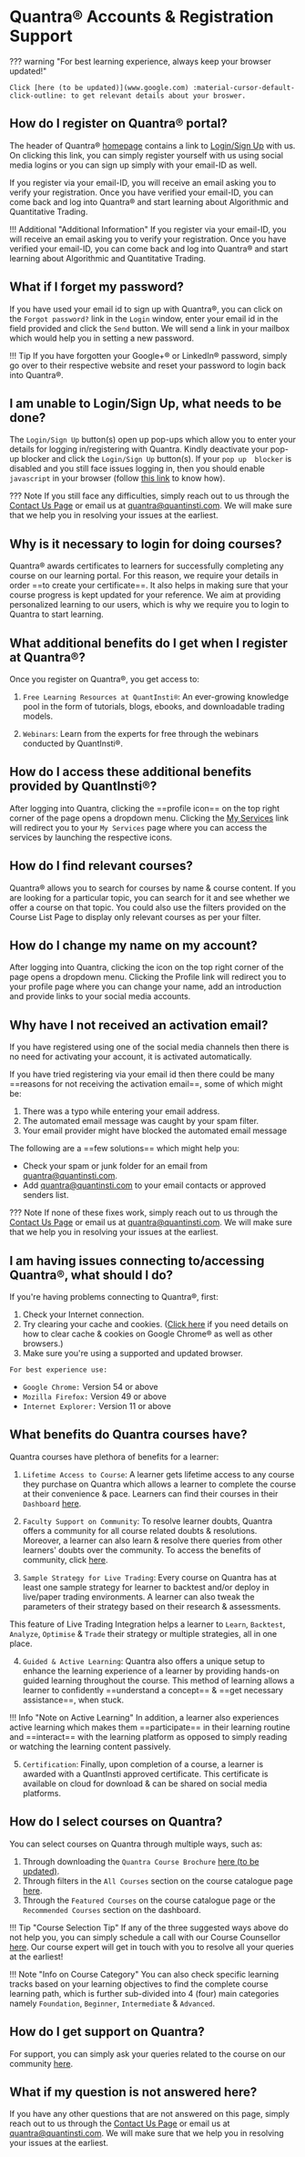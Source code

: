 # Quantra® Accounts & Registration Support

??? warning "For best learning experience, always keep your browser updated!"

    Click [here (to be updated)](www.google.com) :material-cursor-default-click-outline: to get relevant details about your broswer. 

## How do I register on Quantra® portal?

The header of Quantra® [homepage](https://quantra.quantinsti.com) contains 
a link to [Login/Sign Up](https://accounts.quantinsti.com/account?platform=quantra&isLogin=false&isPopUp=false&redirect=https%3A%2F%2Fquantra.quantinsti.com%2FloginRedirectSSO%2F%3FredirectUrl%3Dhttps%253A%252F%252Fquantra.quantinsti.com%252F#) 
with us. On clicking this link, you can simply register yourself with us using 
social media logins or you can sign up simply with your email-ID as well.

If you register via your email-ID, you will receive 
an email asking you to verify your registration. Once you have verified your 
email-ID, you can come back and log into Quantra® and start learning about 
Algorithmic and Quantitative Trading.

!!! Additional "Additional Information"
    If you register via your email-ID, you will receive an email asking you to verify your registration. Once you have verified your 
    email-ID, you can come back and log into Quantra® and start learning about 
    Algorithmic and Quantitative Trading.

## What if I forget my password?

If you have used your email id to sign up with Quantra®, you can click on 
the `Forgot password?` link in the `Login` window, enter your email id in 
the field provided and click the `Send` button. We will send a link in your 
mailbox which would help you in setting a new password. 

!!! Tip
    If you have forgotten your Google+® or LinkedIn® password, simply go over to their 
    respective website and reset your password to login back into Quantra®.

## I am unable to Login/Sign Up, what needs to be done?

The `Login/Sign Up` button(s) open up pop-ups which allow you to enter 
your details for logging in/registering with Quantra. Kindly deactivate 
your pop-up blocker and click the `Login/Sign Up` button(s). If your `pop up 
blocker` is disabled and you still face issues logging in, then you should 
enable `javascript` in your browser (follow [this link](https://support.google.com/adsense/answer/12654?hl=en) to know how). 

??? Note
    If you still face any difficulties, simply reach out to us through the 
    [Contact Us Page](https://www.quantinsti.com/contact-us) or email us at [quantra@quantinsti.com](quantra@quantinsti.com). 
    We will make sure that we help you in resolving your issues at the earliest.

## Why is it necessary to login for doing courses?

Quantra® awards certificates to learners for successfully completing any 
course on our learning portal. For this reason, we require your details in 
order ==to create your certificate==. It also helps in making sure that your 
course progress is kept updated for your reference. We aim at providing 
personalized learning to our users, which is why we require you to login to 
Quantra to start learning.

## What additional benefits do I get when I register at Quantra®?

Once you register on Quantra®, you get access to:

1. `Free Learning Resources at QuantInsti®`: An ever-growing knowledge 
pool in the form of tutorials, blogs, ebooks, and downloadable trading 
models.

2. `Webinars`: Learn from the experts for free through the webinars conducted 
by QuantInsti®.

## How do I access these additional benefits provided by QuantInsti®?

After logging into Quantra, clicking the ==profile icon== on the top right corner of 
the page opens a dropdown menu. Clicking the [My Services](https://accounts.quantinsti.com/services) link will 
redirect you to your `My Services` page where you can access the services 
by launching the respective icons.

## How do I find relevant courses?

Quantra® allows you to search for courses by name & course content. If 
you are looking for a particular topic, you can search for it and see 
whether we offer a course on that topic. You could also use the filters 
provided on the Course List Page to display only relevant courses as per 
your filter.

## How do I change my name on my account?

After logging into Quantra, clicking the icon on the top right corner of 
the page opens a dropdown menu. Clicking the Profile link will redirect you 
to your profile page where you can change your name, add an introduction 
and provide links to your social media accounts.

## Why have I not received an activation email?

If you have registered using one of the social media channels then there 
is no need for activating your account, it is activated automatically. 

If you have tried registering via your email id then there could be many 
==reasons for not receiving the activation email==, some of which might be:

1. There was a typo while entering your email address.
2. The automated email message was caught by your spam filter.
3. Your email provider might have blocked the automated email message

The following are a ==few solutions== which might help you:

* Check your spam or junk folder for an email from [quantra@quantinsti.com](quantra@quantinsti.com).
* Add [quantra@quantinsti.com](quantra@quantinsti.com) to your email contacts or approved senders 
list.

??? Note
    If none of these fixes work, simply reach out to us through the 
    [Contact Us Page](https://www.quantinsti.com/contact-us) or email us at [quantra@quantinsti.com](quantra@quantinsti.com). 
    We will make sure that we help you in resolving your issues at the earliest.

## I am having issues connecting to/accessing Quantra®, what should I do?

If you're having problems connecting to Quantra®, first:

1. Check your Internet connection.
2. Try clearing your cache and cookies.
([Click here](https://support.google.com/accounts/answer/32050?hl=en) if 
you need details on how to clear cache & cookies on Google Chrome® as well as other 
browsers.)
3. Make sure you're using a supported and updated browser. 

`For best experience use:`
 
* `Google Chrome:` Version 54 or above 
* `Mozilla Firefox:` Version 49 or above
* `Internet Explorer:` Version 11 or above 

## What benefits do Quantra courses have?

Quantra courses have plethora of benefits for a learner:

1. `Lifetime Access to Course`: A learner gets lifetime access to any course
they purchase on Quantra which allows a learner to complete the course 
at their convenience & pace. Learners can find their courses in their 
`Dashboard` [here](https://quantra.quantinsti.com/dashboard).

2. `Faculty Support on Community`: To resolve learner doubts, Quantra offers
a community for all course related doubts & resolutions. Moreover, a learner
can also learn & resolve there queries from other learners' doubts over the community. 
To access the benefits of community, click [here](https://quantra.quantinsti.com/community).

3. `Sample Strategy for Live Trading`: Every course on Quantra has at least one sample strategy
for learner to backtest and/or deploy in live/paper trading environments. A
learner can also tweak the parameters of their strategy based on their research
& assessments.

This feature of Live Trading Integration helps a learner to `Learn`, `Backtest`,
`Analyze`, `Optimise` & `Trade` their strategy or multiple strategies, all in one place.

4. `Guided & Active Learning`: Quantra also offers a unique setup to enhance
the learning experience of a learner by providing hands-on guided learning 
throughout the course. This method of learning allows a learner to confidently
==understand a concept== & ==get necessary assistance==, when stuck. 

!!! Info "Note on Active Learning"
    In addition, a learner also experiences active learning which makes them 
    ==participate== in their learning routine and ==interact== with the learning platform
    as opposed to simply reading or watching the learning content passively. 

5. `Certification`: Finally, upon completion of a course, a learner is awarded
with a QuantInsti approved certificate. This certificate is available on cloud
for download & can be shared on social media platforms. 

## How do I select courses on Quantra?

You can select courses on Quantra through multiple ways, such as:

1. Through downloading the `Quantra Course Brochure` 
[here (to be updated)](www.google.com).
2. Through filters in the `All Courses` section on the course catalogue 
page [here](www.quantra.quantinsti.com/courses).
3. Through the `Featured Courses` on the course catalogue page or the 
`Recommended Courses` section on the dashboard.

!!! Tip "Course Selection Tip"
    If any of the three suggested ways above do not help you, you can 
    simply schedule a call with our Course Counsellor 
    [here](https://calendly.com/quantra/select-a-course?month=2022-02). 
    Our course expert will get in touch with you to resolve all your 
    queries at the earliest!

!!! Note "Info on Course Category"
    You can also check specific learning tracks based on your learning
    objectives to find the complete course learning path, which is further 
    sub-divided into 4 (four) main categories namely `Foundation`, `Beginner`, `Intermediate` 
    & `Advanced`. 

## How do I get support on Quantra?

For support, you can simply ask your queries related to the course on our 
community [here](https://quantra.quantinsti.com/community).

## What if my question is not answered here?

If you have any other questions that are not answered on this page, simply reach out to us through the 
[Contact Us Page](https://www.quantinsti.com/contact-us) or email us at [quantra@quantinsti.com](quantra@quantinsti.com). 
We will make sure that we help you in resolving your issues at the earliest.
    